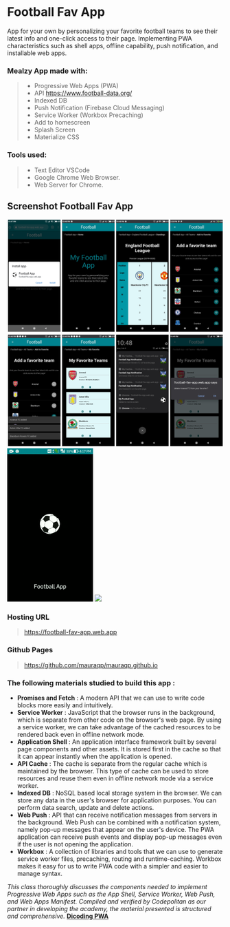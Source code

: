 # Football Fav App
App for your own by personalizing your favorite football teams to see their latest info and one-click access to their page. Implementing PWA characteristics such as shell apps, offline capability, push notification, and installable web apps.

### Mealzy App made with:
> - Progressive Web Apps (PWA)
> - API https://www.football-data.org/
> - Indexed DB
> - Push Notification (Firebase Cloud Messaging)
> - Service Worker (Workbox Precaching)
> - Add to homescreen
> - Splash Screen
> - Materialize CSS

### Tools used:
> - Text Editor VSCode
> - Google Chrome Web Browser.
> - Web Server for Chrome.

## Screenshot Football Fav App
<img src="Screenshot Football Fav App 1.jpg" width="900" />
<img src="Screenshot Football App 2.jpg" width="900" />
<img src="screenshot1.gif" width="200" />
<img src="screenshot2.gif" width="200" />

### Hosting URL
> https://football-fav-app.web.app

### Github Pages
> https://github.com/mauraqp/mauraqp.github.io


### The following materials studied to build this app :
- **Promises and Fetch** : A modern API that we can use to write code blocks more easily and intuitively.
- **Service Worker** : JavaScript that the browser runs in the background, which is separate from other code on the browser's web page. By using a service worker, we can take advantage of the cached resources to be rendered back even in offline network mode.
- **Application Shell** : An application interface framework built by several page components and other assets. It is stored first in the cache so that it can appear instantly when the application is opened.
- **API Cache** : The cache is separate from the regular cache which is maintained by the browser. This type of cache can be used to store resources and reuse them even in offline network mode via a service worker.
- **Indexed DB** : NoSQL based local storage system in the browser. We can store any data in the user's browser for application purposes. You can perform data search, update and delete actions.
- **Web Push** : API that can receive notification messages from servers in the background. Web Push can be combined with a notification system, namely pop-up messages that appear on the user's device. The PWA application can receive push events and display pop-up messages even if the user is not opening the application.
- **Workbox** : A collection of libraries and tools that we can use to generate service worker files, precaching, routing and runtime-caching. Workbox makes it easy for us to write PWA code with a simpler and easier to manage syntax.

_This class thoroughly discusses the components needed to implement Progressive Web Apps such as the App Shell, Service Worker, Web Push, and Web Apps Manifest. Compiled and verified by Codepolitan as our partner in developing the academy, the material presented is structured and comprehensive._
**[Dicoding PWA](https://www.dicoding.com/academies/74)**
